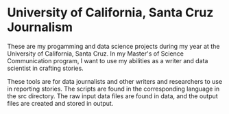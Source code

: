 # University of California, Santa Cruz Journalism

These are my progamming and data science projects during my year at the University of California, Santa Cruz. In my Master's of Science Communication program, I want to use my abilities as a writer and data scientist in crafting stories.

These tools are for data journalists and other writers and researchers to use in reporting stories. The scripts are found in the corresponding language in the src directory. The raw input data files are found in data, and the output files are created and stored in output.

